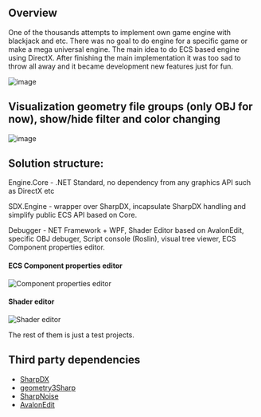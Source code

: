 ## Overview

One of the thousands attempts to implement own game engine with blackjack and etc. There was no goal to do engine for a specific game or make a mega universal engine. The main idea to do ECS based engine using DirectX. After finishing the main implementation it was too sad to throw all away and it became development new features just for fun.

![image](https://user-images.githubusercontent.com/3679373/118953477-863e5700-b965-11eb-9fdb-af79998b486b.png)


## Visualization geometry file groups (only OBJ for now), show/hide filter and color changing

![image](https://user-images.githubusercontent.com/3679373/118954841-d4a02580-b966-11eb-81b3-dfae8241d379.png)


## Solution structure:

Engine.Core - .NET Standard, no dependency from any graphics API such as DirectX etc

SDX.Engine - wrapper over SharpDX, incapsulate SharpDX handling and simplify public ECS API based on Core.

Debugger - NET Framework + WPF, Shader Editor based on AvalonEdit, specific OBJ debuger, Script console (Roslin), visual tree viewer, ECS Component properties editor.

#### ECS Component properties editor
![Component properties editor](/readmi/com_pr_editor.PNG?raw=true "Properties editor")

#### Shader editor
![Shader editor](/readmi/shader_editor.PNG?raw=true "Properties editor")


The rest of them is just a test projects.

## Third party dependencies
* [SharpDX](https://github.com/sharpdx/SharpDX)
* [geometry3Sharp](https://github.com/gradientspace/geometry3Sharp)
* [SharpNoise](https://github.com/rthome/SharpNoise)
* [AvalonEdit](https://github.com/icsharpcode/AvalonEdit)
